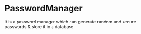 # PasswordManager
It is a password manager which can generate random and secure passwords &amp; store it in a database

